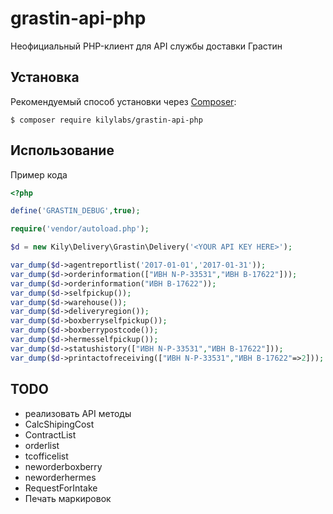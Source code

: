 # grastin-api-php
Неофициальный PHP-клиент для API службы доставки Грастин

Установка
------------

Рекомендуемый способ установки через
[Composer](http://getcomposer.org):

```
$ composer require kilylabs/grastin-api-php
```

Использование
-----

Пример кода

```php
<?php

define('GRASTIN_DEBUG',true);

require('vendor/autoload.php');

$d = new Kily\Delivery\Grastin\Delivery('<YOUR API KEY HERE>');

var_dump($d->agentreportlist('2017-01-01','2017-01-31'));
var_dump($d->orderinformation(["ИВН N-Р-33531","ИВН B-17622"]));
var_dump($d->orderinformation("ИВН B-17622"));
var_dump($d->selfpickup());
var_dump($d->warehouse());
var_dump($d->deliveryregion());
var_dump($d->boxberryselfpickup());
var_dump($d->boxberrypostcode());
var_dump($d->hermesselfpickup());
var_dump($d->statushistory(["ИВН N-Р-33531","ИВН B-17622"]));
var_dump($d->printactofreceiving(["ИВН N-Р-33531","ИВН B-17622"=>2])); // returns SplTempFileObject
```

TODO
-----
- реализовать API методы
 - CalcShipingCost
 - ContractList
 - orderlist
 - tcofficelist
 - neworderboxberry
 - neworderhermes
 - RequestForIntake
 - Печать маркировок
